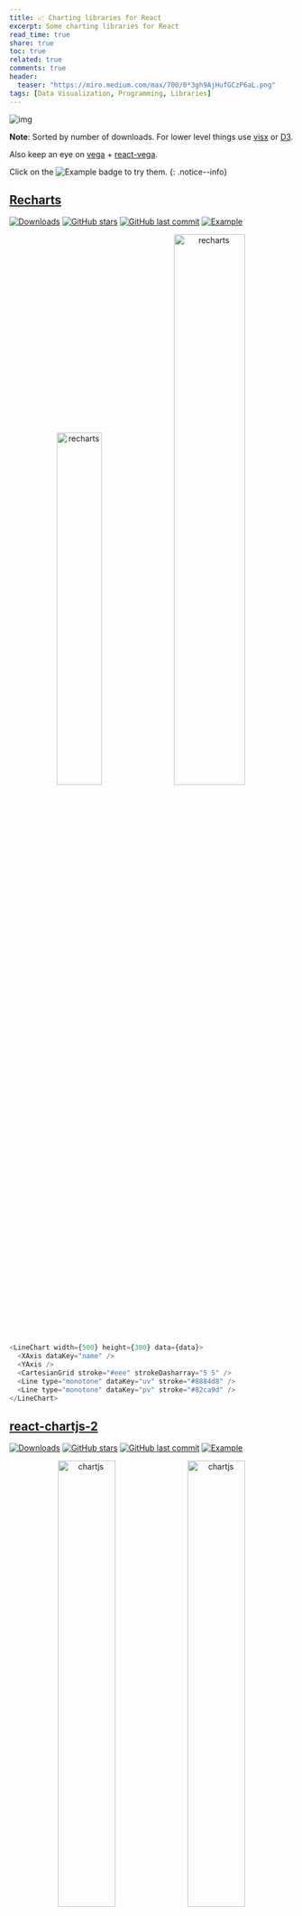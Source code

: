 ```yaml
---
title: 📈 Charting libraries for React
excerpt: Some charting libraries for React
read_time: true
share: true
toc: true
related: true
comments: true
header:
  teaser: "https://miro.medium.com/max/700/0*3gh9AjHufGCzP6aL.png"
tags: [Data Visualization, Programming, Libraries]
---
```


![img](https://miro.medium.com/max/700/0*3gh9AjHufGCzP6aL.png)

**Note**: Sorted by number of downloads. For lower level things use [visx](https://airbnb.io/visx/) or [D3](https://d3js.org/).

Also keep an eye on [vega](https://vega.github.io/vega/) + [react-vega](http://vega.github.io/react-vega/).

Click on the ![Example](https://img.shields.io/badge/example-codesandbox-brightgreen) badge to try them.
{: .notice--info}

## [Recharts](http://recharts.org/en-US/)

[![Downloads](https://img.shields.io/npm/dw/recharts)](https://www.npmjs.com/package/recharts)
[![GitHub stars](https://img.shields.io/github/stars/recharts/recharts.svg?style=social)](https://github.com/recharts/recharts)
[![GitHub last commit](https://img.shields.io/github/last-commit/recharts/recharts)](https://github.com/recharts/recharts)
[![Example](https://img.shields.io/badge/example-codesandbox-brightgreen)](https://codesandbox.io/embed/sharp-solomon-16mn0?)

<center>
<img src="https://miro.medium.com/max/1418/1*vUH8fvt-Kus9LzDd_3kcMw.png" alt="recharts" width="40%"/>
<img src="https://miro.medium.com/max/1374/1*4tlEoQUZ2IG1q2zAaGKxKQ.png" alt="recharts" width="50%">
</center>

```javascript
<LineChart width={500} height={300} data={data}>
  <XAxis dataKey="name" />
  <YAxis />
  <CartesianGrid stroke="#eee" strokeDasharray="5 5" />
  <Line type="monotone" dataKey="uv" stroke="#8884d8" />
  <Line type="monotone" dataKey="pv" stroke="#82ca9d" />
</LineChart>
```

## [react-chartjs-2](https://reactchartjs.github.io/react-chartjs-2)

[![Downloads](https://img.shields.io/npm/dw/react-chartjs-2)](https://www.npmjs.com/package/react-chartjs-2)
[![GitHub stars](https://img.shields.io/github/stars/reactchartjs/react-chartjs-2.svg?style=social)](https://github.com/reactchartjs/react-chartjs-2)
[![GitHub last commit](https://img.shields.io/github/last-commit/reactchartjs/react-chartjs-2)](https://github.com/reactchartjs/react-chartjs-2)
[![Example](https://img.shields.io/badge/example-codesandbox-brightgreen)](https://codesandbox.io/embed/sleepy-mendeleev-43izk?codemirror=1)

<center>
<img src="https://i.imgur.com/i2Ixu1e.png" alt="chartjs" width="45%">
<img src="https://i.imgur.com/CxIKnuz.png" alt="chartjs" width="45%"/>
</center>

Wrapper for [Chart.js](https://www.chartjs.org/)

```javascript
<Line data={data} options={options} />
```

## [Nivo](https://nivo.rocks/)

[![Downloads](https://img.shields.io/npm/dw/@nivo/core)](https://www.npmjs.com/package/@nivo/core)
[![GitHub stars](https://img.shields.io/github/stars/plouc/nivo.svg?style=social)](https://github.com/plouc/nivo)
[![GitHub last commit](https://img.shields.io/github/last-commit/plouc/nivo)](https://github.com/plouc/nivo)
[![Example](https://img.shields.io/badge/example-codesandbox-brightgreen)](https://codesandbox.io/embed/nivo-basic-demo-forked-phtz8?codemirror=1)

<center>
<img src="https://i.imgur.com/YhPiFVc.png" alt="nivo" width="50%">
<img src="https://i.imgur.com/isL0svO.png" alt="nivo" width="40%"/>
</center>

```javascript
<ResponsiveLine data={data} curve="natural" useMesh={true} />
```

## [Victory](https://formidable.com/open-source/victory/)

[![Downloads](https://img.shields.io/npm/dw/victory)](https://www.npmjs.com/package/victory)
[![GitHub stars](https://img.shields.io/github/stars/FormidableLabs/victory.svg?style=social)](https://github.com/FormidableLabs/victory)
[![GitHub last commit](https://img.shields.io/github/last-commit/FormidableLabs/victory)](https://github.com/FormidableLabs/victory)
[![Example](https://img.shields.io/badge/example-codesandbox-brightgreen)](https://codesandbox.io/embed/crazy-roentgen-iou24?codemirror=1)

![victory](https://i.imgur.com/cUzrQjW.png)

```javascript
<VictoryChart>
  <VictoryAxis />
  <VictoryAxis dependentAxis />
  <VictoryLine data={data} interpolation="natural" y="votes" />
</VictoryChart>
```

## [react-vis](https://uber.github.io/react-vis/)

[![Downloads](https://img.shields.io/npm/dw/react-vis)](https://www.npmjs.com/package/react-vis)
[![GitHub stars](https://img.shields.io/github/stars/uber/react-vis.svg?style=social)](https://github.com/uber/react-vis)
[![GitHub last commit](https://img.shields.io/github/last-commit/uber/react-vis)](https://github.com/uber/react-vis)
[![Example](https://img.shields.io/badge/example-codesandbox-brightgreen)](https://codesandbox.io/embed/busy-tree-zpm5p?codemirror=1)

![react-vis](https://i.imgur.com/pob24MD.png)

```javascript
<XYPlot height={300} width={400}>
  <HorizontalGridLines />
  <XAxis title="X" />
  <YAxis />
  <LineMarkSeries data={data} curve="curveMonotoneX" />
</XYPlot>
```

## [echarts-for-react](https://git.hust.cc/echarts-for-react/)

[![Downloads](https://img.shields.io/npm/dw/echarts-for-react)](https://www.npmjs.com/package/echarts-for-react)
[![GitHub stars](https://img.shields.io/github/stars/hustcc/echarts-for-react.svg?style=social)](https://github.com/hustcc/echarts-for-react)
[![GitHub last commit](https://img.shields.io/github/last-commit/hustcc/echarts-for-react)](https://github.com/hustcc/echarts-for-react)

<center>
<img src="https://miro.medium.com/max/700/1*Jt7E1KKUPzRIuZXscBi2nw.png" alt="echarts" width="80%">
</center>

Wrapper for [echarts](https://echarts.apache.org/en/index.html).

{% raw %}

```javascript
<ReactEcharts
  option={{
    xAxis: {
      type: "category",
      data: months,
    },
    yAxis: {
      type: "value",
    },
    series: [
      {
        data: data,
        type: "line",
      },
    ],
  }}
/>
```

{% endraw %}

## [react-plotly.js](https://plotly.com/javascript/react/)

[![Downloads](https://img.shields.io/npm/dw/react-plotly.js)](https://www.npmjs.com/package/react-plotly.js)
[![GitHub stars](https://img.shields.io/github/stars/plotly/react-plotly.js.svg?style=social)](https://github.com/plotly/react-plotly.js)
[![GitHub last commit](https://img.shields.io/github/last-commit/plotly/react-plotly.js)](https://github.com/plotly/react-plotly.js)

<center>
<img src="https://i.imgur.com/oCvlxGp.png" alt="plotly" width="60%"/>
</center>

Wrapper for [plotly](https://plotly.com/)

{% raw %}

```javascript
<Plot
  data={[
    {
      x: [1, 2, 3],
      y: [2, 6, 3],
      type: "scatter",
      mode: "lines+markers",
      marker: { color: "red" },
    },
    { type: "bar", x: [1, 2, 3], y: [2, 5, 3] },
  ]}
  layout={{ width: 320, height: 240, title: "A Fancy Plot" }}
/>
```

{% endraw %}

## [BizCharts](https://bizcharts.net/products/bizCharts)

[![Downloads](https://img.shields.io/npm/dw/bizcharts)](https://www.npmjs.com/package/bizcharts)
[![GitHub stars](https://img.shields.io/github/stars/alibaba/BizCharts.svg?style=social)](https://github.com/alibaba/BizCharts)
[![GitHub last commit](https://img.shields.io/github/last-commit/alibaba/BizCharts)](https://github.com/alibaba/BizCharts)
[![Example](https://img.shields.io/badge/example-codesandbox-brightgreen)](https://codesandbox.io/embed/mutable-firefly-h2ybp?codemirror=1)

<center>
<img src="https://img.alicdn.com/tfs/TB1GPKEJHj1gK0jSZFuXXcrHpXa-1080-800.png" alt="bizcharts" width="40%">
<img src="https://img.alicdn.com/tfs/TB13QqIJRr0gK0jSZFnXXbRRXXa-1080-800.png" alt="bizcharts" width="40%"/>
</center>

```javascript
<Chart data={data}>
  <Line position="x*votes" shape="smooth" />
  <Point position="x*votes" />
  <Tooltip showCrosshairs lock />
</Chart>
```

Most of the documentation is in Chinese.
{: .notice--warning}
